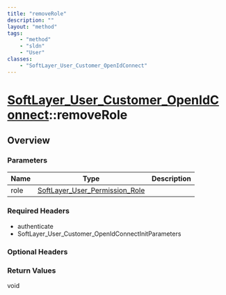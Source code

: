 ```yaml
---
title: "removeRole"
description: ""
layout: "method"
tags:
    - "method"
    - "sldn"
    - "User"
classes:
    - "SoftLayer_User_Customer_OpenIdConnect"
---
```

# [SoftLayer_User_Customer_OpenIdConnect](/reference/services/SoftLayer_User_Customer_OpenIdConnect)::removeRole




## Overview 


### Parameters 
|Name | Type | Description |
| --- | --- | --- |
|role| <a href='/reference/datatypes/SoftLayer_User_Permission_Role'>SoftLayer_User_Permission_Role </a>| |


### Required Headers
* authenticate
* SoftLayer_User_Customer_OpenIdConnectInitParameters

### Optional Headers

### Return Values
void

